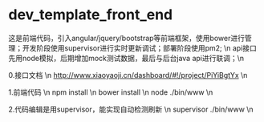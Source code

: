 # dev_template_front_end
这是前端代码，引入angular/jquery/bootstrap等前端框架，使用bower进行管理；开发阶段使用supervisor进行实时更新调试；部署阶段使用pm2; \n
api接口先用node模拟，后期增加mock测试数据，最后与后台java api进行联调；\n

0.接口文档 \n
http://www.xiaoyaoji.cn/dashboard/#!/project/PiYiBgtYx  \n

1.前端代码  \n
npm install \n
bower install \n
node ./bin/www \n

2.代码编辑是用supervisor，能实现自动检测刷新  \n
supervisor ./bin/www  \n